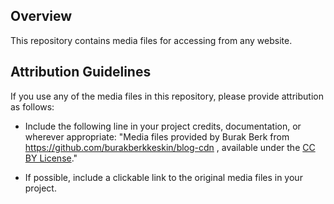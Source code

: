 ## Overview

This repository contains media files for accessing from any website.

## Attribution Guidelines

If you use any of the media files in this repository, please provide attribution as follows:

- Include the following line in your project credits, documentation, or wherever appropriate:
  "Media files provided by Burak Berk from https://github.com/burakberkkeskin/blog-cdn , available under the [CC BY License](https://creativecommons.org/licenses/by/4.0/)."

- If possible, include a clickable link to the original media files in your project.
